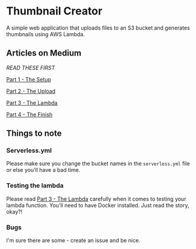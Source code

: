 # Thumbnail Creator

A simple web application that uploads files to an S3 bucket and generates thumbnails using AWS Lambda.

## Articles on Medium

*READ THESE FIRST*

[Part 1 - The Setup](https://medium.com/@rmmmsy/creating-an-image-thumbnail-generator-using-vue-aws-and-serverless-part-1-the-setup-5d187b0bb1e1)

[Part 2 - The Upload](https://medium.com/@rmmmsy/creating-an-image-thumbnail-generator-using-vue-aws-and-serverless-part-2-the-upload-614863e7d12b)

[Part 3 - The Lambda](https://medium.com/@rmmmsy/creating-an-image-thumbnail-generator-using-vue-aws-and-serverless-part-3-the-lambda-f08db7d0d624)

[Part 4 - The Finish](https://medium.com/@rmmmsy/creating-an-image-thumbnail-generator-using-vue-aws-and-serverless-part-4-the-finish-1988eff2d7ed)

## Things to note

### Serverless.yml

Please make sure you change the bucket names in the `serverless.yml` file or else you'll have a bad time. 

### Testing the lambda

Please read [Part 3 - The Lambda](https://medium.com/@rmmmsy/creating-an-image-thumbnail-generator-using-vue-aws-and-serverless-part-3-the-lambda-f08db7d0d624) carefully when it comes to testing your lambda function. You'll need to have Docker installed. Just read the story, okay?!


### Bugs

I'm sure there are some - create an issue and be nice. 
